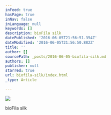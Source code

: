```yaml
---
inFeed: true
hasPage: true
inNav: false
inLanguage: null
keywords: []
description: bioFila silk
datePublished: '2016-06-05T21:56:51.354Z'
dateModified: '2016-06-05T21:56:50.882Z'
title: ''
author: []
sourcePath: _posts/2016-06-05-biofila-silk.md
authors: []
publisher: null
starred: true
url: biofila-silk/index.html
_type: Article

---
```

![](https://the-grid-user-content.s3-us-west-2.amazonaws.com/d56cc672-4932-490a-b761-ae76ed9d9ecc.jpg)

bioFila silk